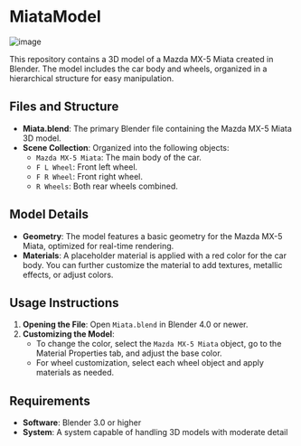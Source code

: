 # MiataModel
![image](https://github.com/user-attachments/assets/fef00c68-5476-440c-9fe8-474b2ebf182b)


This repository contains a 3D model of a Mazda MX-5 Miata created in Blender. The model includes the car body and wheels, organized in a hierarchical structure for easy manipulation.

## Files and Structure

- **Miata.blend**: The primary Blender file containing the Mazda MX-5 Miata 3D model.
- **Scene Collection**: Organized into the following objects:
  - `Mazda MX-5 Miata`: The main body of the car.
  - `F L Wheel`: Front left wheel.
  - `F R Wheel`: Front right wheel.
  - `R Wheels`: Both rear wheels combined.

## Model Details

- **Geometry**: The model features a basic geometry for the Mazda MX-5 Miata, optimized for real-time rendering.
- **Materials**: A placeholder material is applied with a red color for the car body. You can further customize the material to add textures, metallic effects, or adjust colors.

## Usage Instructions

1. **Opening the File**: Open `Miata.blend` in Blender 4.0 or newer.
2. **Customizing the Model**:
   - To change the color, select the `Mazda MX-5 Miata` object, go to the Material Properties tab, and adjust the base color.
   - For wheel customization, select each wheel object and apply materials as needed.


## Requirements

- **Software**: Blender 3.0 or higher
- **System**: A system capable of handling 3D models with moderate detail 
